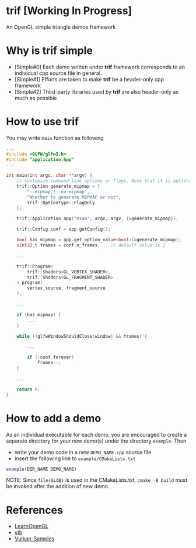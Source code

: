 trif [Working In Progress]
==========================
An OpenGL simple triangle demos framework

# Why is trif simple

- [Simple#0] Each demo written under **trif** framework corresponds to an individual cpp source file in general.
- [Simple#1] Efforts are taken to make **trif** be a header-only cpp framework
- [Simple#2] Third-party libraries used by **trif** are also header-only as much as possible

# How to use trif

You may write `main` function as following

```c++
...
#include <GLFW/glfw3.h>
#include "application.hpp"
...

int main(int argc, char **argv) {
    // customize command-line options or flags. Note that it is optional
    trif::Option generate_mipmap = {
        "--mipmap,!--no-mipmap",
        "Whether to generate MIPMAP or not",
        trif::OptionType::FlagOnly
    };

    trif::Application app("msaa", argc, argv, {&generate_mipmap});

    trif::Config conf = app.getConfig();

    bool has_mipmap = app.get_option_value<bool>(&generate_mipmap);
    uint32_t frames = conf.n_frames;    // default value is 1

    ...

    trif::Program<
        trif::Shaders<GL_VERTEX_SHADER>,
        trif::Shaders<GL_FRAGMENT_SHADER>
    > program(
        vertex_source, fragment_source
    );

    ...

    if (has_mipmap) {
        ...
    }

    while (!glfwWindowShouldClose(window) && frames) {

        ...

        if (!conf.forever)
            frames--;
    }

    ...

    return 0;
}
```

# How to add a demo

As an individual executable for each demo, you are encouraged to create a separate
directory for your new demo(s) under the directory `example`. Then

- write your demo code in a new `DEMO_NAME.cpp` source file
- insert the following line to `example/CMakeLists.txt`

```cmake
example(DIR_NAME DEMO_NAME)
```

NOTE: Since `file(GLOB)` is used in the CMakeLists.txt, `cmake -B build` must be
invoked after the addition of new demo.

# References

- [LearnOpenGL](https://github.com/JoeyDeVries/LearnOpenGL)
- [stb](https://github.com/nothings/stb)
- [Vulkan-Samples](https://github.com/KhronosGroup/Vulkan-Samples)
